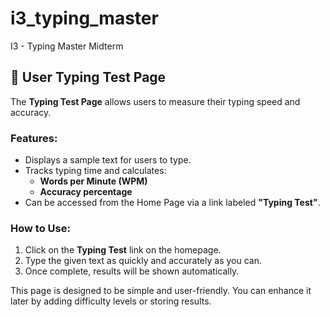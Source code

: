 # i3_typing_master

I3 - Typing Master Midterm

## 📝 User Typing Test Page

The **Typing Test Page** allows users to measure their typing speed and accuracy.

### Features:

- Displays a sample text for users to type.
- Tracks typing time and calculates:
  - **Words per Minute (WPM)**
  - **Accuracy percentage**
- Can be accessed from the Home Page via a link labeled **"Typing Test"**.

### How to Use:

1. Click on the **Typing Test** link on the homepage.
2. Type the given text as quickly and accurately as you can.
3. Once complete, results will be shown automatically.

This page is designed to be simple and user-friendly. You can enhance it later by adding difficulty levels or storing results.
